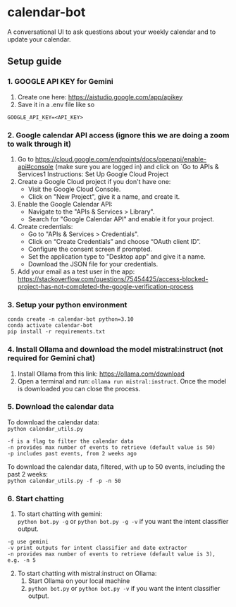 # calendar-bot
A conversational UI to ask questions about your weekly calendar and to update your calendar.

## Setup guide

### 1. GOOGLE API KEY for Gemini
1. Create one here: https://aistudio.google.com/app/apikey
2. Save it in a .env file like so
```
GOOGLE_API_KEY=<API_KEY>
```

### 2. Google calendar API access (ignore this we are doing a zoom to walk through it)
1. Go to https://cloud.google.com/endpoints/docs/openapi/enable-api#console (make sure you are logged in) and click on `Go to APIs & Services1
 Instructions: Set Up Google Cloud Project
2. Create a Google Cloud project if you don't have one:
    - Visit the Google Cloud Console.
    - Click on "New Project", give it a name, and create it.
3. Enable the Google Calendar API:
    - Navigate to the "APIs & Services > Library".
    - Search for "Google Calendar API" and enable it for your project.
4. Create credentials:
    - Go to "APIs & Services > Credentials".
    - Click on “Create Credentials” and choose “OAuth client ID”.
    - Configure the consent screen if prompted.
    - Set the application type to "Desktop app" and give it a name.
    - Download the JSON file for your credentials.
5. Add your email as a test user in the app: https://stackoverflow.com/questions/75454425/access-blocked-project-has-not-completed-the-google-verification-process


### 3. Setup your python environment
`conda create -n calendar-bot python=3.10`  
`conda activate calendar-bot`  
`pip install -r requirements.txt`  


### 4. Install Ollama and download the model mistral:instruct (not required for Gemini chat)
1. Install Ollama from this link: https://ollama.com/download
2. Open a terminal and run: `ollama run mistral:instruct`. Once the model is downloaded you can close the process.
 

### 5. Download the calendar data
To download the calendar data:  
`python calendar_utils.py`

```
-f is a flag to filter the calendar data
-n provides max number of events to retrieve (default value is 50)
-p includes past events, from 2 weeks ago
```

To download the calendar data, filtered, with up to 50 events, including the past 2 weeks:  
`python calendar_utils.py -f -p -n 50`

### 6. Start chatting
<!-- 1. Start Ollama on your local machine
2. To start chatting with gemini:  
`python retrieval_bot.py -g` or `python retrieval_bot.py -g -v` if you want the intent classifier output. -->
1. To start chatting with gemini:  
`python bot.py -g` or `python bot.py -g -v` if you want the intent classifier output.
```
-g use gemini
-v print outputs for intent classifier and date extractor
-n provides max number of events to retrieve (default value is 3), e.g. -n 5
```
2. To start chatting with mistral:instruct on Ollama:  
    1. Start Ollama on your local machine
    2. `python bot.py` or `python bot.py -v` if you want the intent classifier output.

